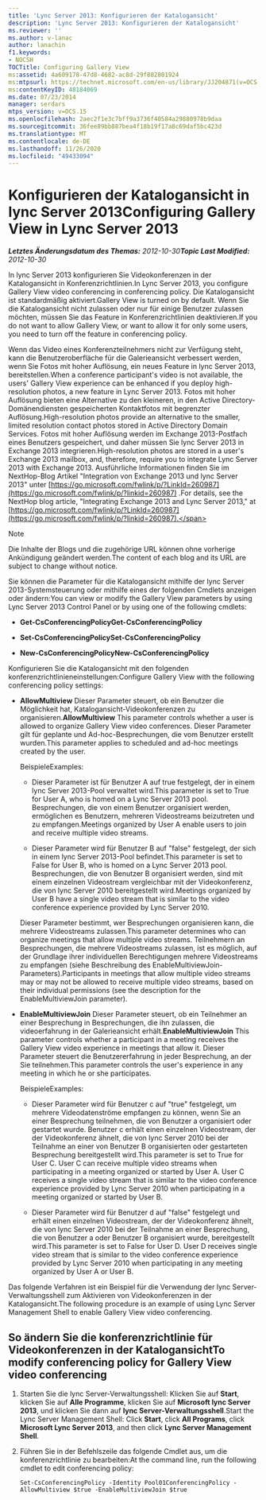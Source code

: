 ```yaml
---
title: 'Lync Server 2013: Konfigurieren der Katalogansicht'
description: 'Lync Server 2013: Konfigurieren der Katalogansicht'
ms.reviewer: ''
ms.author: v-lanac
author: lanachin
f1.keywords:
- NOCSH
TOCTitle: Configuring Gallery View
ms:assetid: 4a609178-47d8-4682-ac8d-29f882801924
ms:mtpsurl: https://technet.microsoft.com/en-us/library/JJ204871(v=OCS.15)
ms:contentKeyID: 48184069
ms.date: 07/23/2014
manager: serdars
mtps_version: v=OCS.15
ms.openlocfilehash: 2aec2f1e3c7bff9a3736f40584a29880978b9daa
ms.sourcegitcommit: 36fee89bb887bea4f18b19f17a8c69daf5bc423d
ms.translationtype: MT
ms.contentlocale: de-DE
ms.lasthandoff: 11/26/2020
ms.locfileid: "49433094"
---
```

# <a name="configuring-gallery-view-in-lync-server-2013"></a><span data-ttu-id="4f369-103">Konfigurieren der Katalogansicht in lync Server 2013</span><span class="sxs-lookup"><span data-stu-id="4f369-103">Configuring Gallery View in Lync Server 2013</span></span>

<div data-xmlns="http://www.w3.org/1999/xhtml">

<div class="topic" data-xmlns="http://www.w3.org/1999/xhtml" data-msxsl="urn:schemas-microsoft-com:xslt" data-cs="https://msdn.microsoft.com/">

<div data-asp="https://msdn2.microsoft.com/asp">



</div>

<div id="mainSection">

<div id="mainBody"><span data-ttu-id="4f369-104">

<span> </span></span><span class="sxs-lookup"><span data-stu-id="4f369-104">

<span> </span></span></span>

<span data-ttu-id="4f369-105">_**Letztes Änderungsdatum des Themas:** 2012-10-30_</span><span class="sxs-lookup"><span data-stu-id="4f369-105">_**Topic Last Modified:** 2012-10-30_</span></span>

<span data-ttu-id="4f369-106">In lync Server 2013 konfigurieren Sie Videokonferenzen in der Katalogansicht in Konferenzrichtlinien.</span><span class="sxs-lookup"><span data-stu-id="4f369-106">In Lync Server 2013, you configure Gallery View video conferencing in conferencing policy.</span></span> <span data-ttu-id="4f369-107">Die Katalogansicht ist standardmäßig aktiviert.</span><span class="sxs-lookup"><span data-stu-id="4f369-107">Gallery View is turned on by default.</span></span> <span data-ttu-id="4f369-108">Wenn Sie die Katalogansicht nicht zulassen oder nur für einige Benutzer zulassen möchten, müssen Sie das Feature in Konferenzrichtlinien deaktivieren.</span><span class="sxs-lookup"><span data-stu-id="4f369-108">If you do not want to allow Gallery View, or want to allow it for only some users, you need to turn off the feature in conferencing policy.</span></span>

<span data-ttu-id="4f369-109">Wenn das Video eines Konferenzteilnehmers nicht zur Verfügung steht, kann die Benutzeroberfläche für die Galerieansicht verbessert werden, wenn Sie Fotos mit hoher Auflösung, ein neues Feature in lync Server 2013, bereitstellen.</span><span class="sxs-lookup"><span data-stu-id="4f369-109">When a conference participant's video is not available, the users' Gallery View experience can be enhanced if you deploy high-resolution photos, a new feature in Lync Server 2013.</span></span> <span data-ttu-id="4f369-110">Fotos mit hoher Auflösung bieten eine Alternative zu den kleineren, in den Active Directory-Domänendiensten gespeicherten Kontaktfotos mit begrenzter Auflösung.</span><span class="sxs-lookup"><span data-stu-id="4f369-110">High-resolution photos provide an alternative to the smaller, limited resolution contact photos stored in Active Directory Domain Services.</span></span> <span data-ttu-id="4f369-111">Fotos mit hoher Auflösung werden im Exchange 2013-Postfach eines Benutzers gespeichert, und daher müssen Sie lync Server 2013 in Exchange 2013 integrieren.</span><span class="sxs-lookup"><span data-stu-id="4f369-111">High-resolution photos are stored in a user's Exchange 2013 mailbox, and, therefore, require you to integrate Lync Server 2013 with Exchange 2013.</span></span> <span data-ttu-id="4f369-112">Ausführliche Informationen finden Sie im NextHop-Blog Artikel "Integration von Exchange 2013 und lync Server 2013" unter [https://go.microsoft.com/fwlink/p/?LinkId=260987](https://go.microsoft.com/fwlink/p/?linkid=260987) .</span><span class="sxs-lookup"><span data-stu-id="4f369-112">For details, see the NextHop blog article, "Integrating Exchange 2013 and Lync Server 2013," at [https://go.microsoft.com/fwlink/p/?LinkId=260987](https://go.microsoft.com/fwlink/p/?linkid=260987).</span></span>

<div>


> [!NOTE]  
> <span data-ttu-id="4f369-113">Die Inhalte der Blogs und die zugehörige URL können ohne vorherige Ankündigung geändert werden.</span><span class="sxs-lookup"><span data-stu-id="4f369-113">The content of each blog and its URL are subject to change without notice.</span></span>



</div>

<span data-ttu-id="4f369-114">Sie können die Parameter für die Katalogansicht mithilfe der lync Server 2013-Systemsteuerung oder mithilfe eines der folgenden Cmdlets anzeigen oder ändern:</span><span class="sxs-lookup"><span data-stu-id="4f369-114">You can view or modify the Gallery View parameters by using Lync Server 2013 Control Panel or by using one of the following cmdlets:</span></span>

  - <span data-ttu-id="4f369-115">**Get-CsConferencingPolicy**</span><span class="sxs-lookup"><span data-stu-id="4f369-115">**Get-CsConferencingPolicy**</span></span>

  - <span data-ttu-id="4f369-116">**Set-CsConferencingPolicy**</span><span class="sxs-lookup"><span data-stu-id="4f369-116">**Set-CsConferencingPolicy**</span></span>

  - <span data-ttu-id="4f369-117">**New-CsConferencingPolicy**</span><span class="sxs-lookup"><span data-stu-id="4f369-117">**New-CsConferencingPolicy**</span></span>

<span data-ttu-id="4f369-118">Konfigurieren Sie die Katalogansicht mit den folgenden konferenzrichtlinieneinstellungen:</span><span class="sxs-lookup"><span data-stu-id="4f369-118">Configure Gallery View with the following conferencing policy settings:</span></span>

  - <span data-ttu-id="4f369-119">**AllowMultiview**   Dieser Parameter steuert, ob ein Benutzer die Möglichkeit hat, Katalogansicht-Videokonferenzen zu organisieren.</span><span class="sxs-lookup"><span data-stu-id="4f369-119">**AllowMultiview**   This parameter controls whether a user is allowed to organize Gallery View video conferences.</span></span> <span data-ttu-id="4f369-120">Dieser Parameter gilt für geplante und Ad-hoc-Besprechungen, die vom Benutzer erstellt wurden.</span><span class="sxs-lookup"><span data-stu-id="4f369-120">This parameter applies to scheduled and ad-hoc meetings created by the user.</span></span>
    
    <span data-ttu-id="4f369-121">Beispiele</span><span class="sxs-lookup"><span data-stu-id="4f369-121">Examples:</span></span>
    
      - <span data-ttu-id="4f369-122">Dieser Parameter ist für Benutzer A auf true festgelegt, der in einem lync Server 2013-Pool verwaltet wird.</span><span class="sxs-lookup"><span data-stu-id="4f369-122">This parameter is set to True for User A, who is homed on a Lync Server 2013 pool.</span></span> <span data-ttu-id="4f369-123">Besprechungen, die von einem Benutzer organisiert werden, ermöglichen es Benutzern, mehreren Videostreams beizutreten und zu empfangen.</span><span class="sxs-lookup"><span data-stu-id="4f369-123">Meetings organized by User A enable users to join and receive multiple video streams.</span></span>
    
      - <span data-ttu-id="4f369-124">Dieser Parameter wird für Benutzer B auf "false" festgelegt, der sich in einem lync Server 2013-Pool befindet.</span><span class="sxs-lookup"><span data-stu-id="4f369-124">This parameter is set to False for User B, who is homed on a Lync Server 2013 pool.</span></span> <span data-ttu-id="4f369-125">Besprechungen, die von Benutzer B organisiert werden, sind mit einem einzelnen Videostream vergleichbar mit der Videokonferenz, die von lync Server 2010 bereitgestellt wird.</span><span class="sxs-lookup"><span data-stu-id="4f369-125">Meetings organized by User B have a single video stream that is similar to the video conference experience provided by Lync Server 2010.</span></span>
    
    <span data-ttu-id="4f369-126">Dieser Parameter bestimmt, wer Besprechungen organisieren kann, die mehrere Videostreams zulassen.</span><span class="sxs-lookup"><span data-stu-id="4f369-126">This parameter determines who can organize meetings that allow multiple video streams.</span></span> <span data-ttu-id="4f369-127">Teilnehmern an Besprechungen, die mehrere Videostreams zulassen, ist es möglich, auf der Grundlage ihrer individuellen Berechtigungen mehrere Videostreams zu empfangen (siehe Beschreibung des EnableMultiviewJoin-Parameters).</span><span class="sxs-lookup"><span data-stu-id="4f369-127">Participants in meetings that allow multiple video streams may or may not be allowed to receive multiple video streams, based on their individual permissions (see the description for the EnableMultiviewJoin parameter).</span></span>

  - <span data-ttu-id="4f369-128">**EnableMultiviewJoin**   Dieser Parameter steuert, ob ein Teilnehmer an einer Besprechung in Besprechungen, die ihn zulassen, die videoerfahrung in der Galerieansicht erhält.</span><span class="sxs-lookup"><span data-stu-id="4f369-128">**EnableMultiviewJoin**   This parameter controls whether a participant in a meeting receives the Gallery View video experience in meetings that allow it.</span></span> <span data-ttu-id="4f369-129">Dieser Parameter steuert die Benutzererfahrung in jeder Besprechung, an der Sie teilnehmen.</span><span class="sxs-lookup"><span data-stu-id="4f369-129">This parameter controls the user's experience in any meeting in which he or she participates.</span></span>
    
    <span data-ttu-id="4f369-130">Beispiele</span><span class="sxs-lookup"><span data-stu-id="4f369-130">Examples:</span></span>
    
      - <span data-ttu-id="4f369-131">Dieser Parameter wird für Benutzer c auf "true" festgelegt, um mehrere Videodatenströme empfangen zu können, wenn Sie an einer Besprechung teilnehmen, die von Benutzer a organisiert oder gestartet wurde. Benutzer c erhält einen einzelnen Videostream, der der Videokonferenz ähnelt, die von lync Server 2010 bei der Teilnahme an einer von Benutzer B organisierten oder gestarteten Besprechung bereitgestellt wird.</span><span class="sxs-lookup"><span data-stu-id="4f369-131">This parameter is set to True for User C. User C can receive multiple video streams when participating in a meeting organized or started by User A. User C receives a single video stream that is similar to the video conference experience provided by Lync Server 2010 when participating in a meeting organized or started by User B.</span></span>
    
      - <span data-ttu-id="4f369-132">Dieser Parameter wird für Benutzer d auf "false" festgelegt und erhält einen einzelnen Videostream, der der Videokonferenz ähnelt, die von lync Server 2010 bei der Teilnahme an einer Besprechung, die von Benutzer a oder Benutzer B organisiert wurde, bereitgestellt wird.</span><span class="sxs-lookup"><span data-stu-id="4f369-132">This parameter is set to False for User D. User D receives single video stream that is similar to the video conference experience provided by Lync Server 2010 when participating in any meeting organized by User A or User B.</span></span>

<span data-ttu-id="4f369-133">Das folgende Verfahren ist ein Beispiel für die Verwendung der lync Server-Verwaltungsshell zum Aktivieren von Videokonferenzen in der Katalogansicht.</span><span class="sxs-lookup"><span data-stu-id="4f369-133">The following procedure is an example of using Lync Server Management Shell to enable Gallery View video conferencing.</span></span>

<div>

## <a name="to-modify-conferencing-policy-for-gallery-view-video-conferencing"></a><span data-ttu-id="4f369-134">So ändern Sie die konferenzrichtlinie für Videokonferenzen in der Katalogansicht</span><span class="sxs-lookup"><span data-stu-id="4f369-134">To modify conferencing policy for Gallery View video conferencing</span></span>

1.  <span data-ttu-id="4f369-135">Starten Sie die lync Server-Verwaltungsshell: Klicken Sie auf **Start**, klicken Sie auf **Alle Programme**, klicken Sie auf **Microsoft lync Server 2013**, und klicken Sie dann auf **lync Server-Verwaltungsshell**.</span><span class="sxs-lookup"><span data-stu-id="4f369-135">Start the Lync Server Management Shell: Click **Start**, click **All Programs**, click **Microsoft Lync Server 2013**, and then click **Lync Server Management Shell**.</span></span>

2.  <span data-ttu-id="4f369-136">Führen Sie in der Befehlszeile das folgende Cmdlet aus, um die konferenzrichtlinie zu bearbeiten:</span><span class="sxs-lookup"><span data-stu-id="4f369-136">At the command line, run the following cmdlet to edit conferencing policy:</span></span>
    
        Set-CsConferencingPolicy -Identity Pool01ConferencingPolicy -AllowMultiview $true -EnableMultiviewJoin $true 

<span data-ttu-id="4f369-137"></div>

</div>

<span> </span>

</div>

</div>

</span><span class="sxs-lookup"><span data-stu-id="4f369-137"></div>

</div>

<span> </span>

</div>

</div>

</span></span></div>

